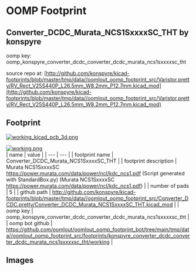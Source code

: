 # OOMP Footprint  
## Converter_DCDC_Murata_NCS1SxxxxSC_THT  by konspyre  
  
oomp key: oomp_konspyre_converter_dcdc_converter_dcdc_murata_ncs1sxxxxsc_tht  
  
source repo at: [http://github.com/konspyre/kicad-footprints/blob/master/tmp/data//oomlout_oomp_footprint_src/Varistor.pretty/RV_Rect_V25S440P_L26.5mm_W8.2mm_P12.7mm.kicad_mod](http://github.com/konspyre/kicad-footprints/blob/master/tmp/data//oomlout_oomp_footprint_src/Varistor.pretty/RV_Rect_V25S440P_L26.5mm_W8.2mm_P12.7mm.kicad_mod)  
## Footprint  
  
[![working_kicad_pcb_3d.png](working_kicad_pcb_3d_600.png)](working_kicad_pcb_3d.png)  
  
[![working.png](working_600.png)](working.png)  
| name | value | 
| --- | --- | 
| footprint name | Converter_DCDC_Murata_NCS1SxxxxSC_THT | 
| footprint description | Murata NCS1SxxxxSC https://power.murata.com/data/power/ncl/kdc_ncs1.pdf (Script generated with StandardBox.py) (Murata NCS1SxxxxSC https://power.murata.com/data/power/ncl/kdc_ncs1.pdf) | 
| number of pads | 5 | 
| github path | http://github.com/konspyre/kicad-footprints/blob/master/tmp/data//oomlout_oomp_footprint_src/Converter_DCDC.pretty/Converter_DCDC_Murata_NCS1SxxxxSC_THT.kicad_mod | 
| oomp key | oomp_konspyre_converter_dcdc_converter_dcdc_murata_ncs1sxxxxsc_tht | 
| oomp bot github | https://github.com/oomlout/oomlout_oomp_footprint_bot/tree/main/tmp/data//oomlout_oomp_footprint_src/footprints/konspyre_converter_dcdc_converter_dcdc_murata_ncs1sxxxxsc_tht/working | 
## Images  
